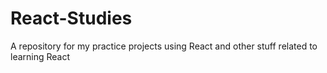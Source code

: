 # React-Studies
A repository for my practice projects using React and other stuff related to learning React
